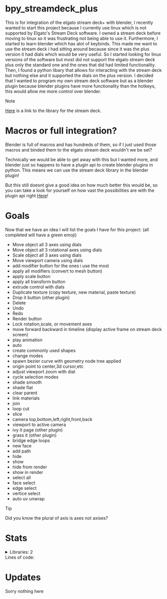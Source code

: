 # bpy_streamdeck_plus

This is for integration of the elgato stream deck+ with blender, I recently wanted to start this project because I currently use linux which is not supported by Elgato's Stream Deck software. I owned a stream deck before moving to linux so it was frustrating not being able to use it. Furthermore, I started to learn blender which has alot of keybinds. This made me want to use the stream deck i had sitting around because since it was the plus version it had dials which would be very useful. So I started looking for linux versions of the software but most did not support the elgato stream deck plus only the standard one and the ones that did had limited functionality. Then, I found a python libary that allows for interacting with the stream deck but nothing else and it supported the dials on the plus version. I decided that I wanted to program my own stream deck software but as a blender plugin because blender plugins have more functionality than the hotkeys, this would allow me more control over blender.

> [!NOTE]
> [Here](https://python-elgato-streamdeck.readthedocs.io/en/stable/examples/plus.html) is a link to the library for the stream deck.

# Macros or full integration?


Blender is full of macros and has hundreds of them, so if I just used those macros and binded them to the elgato stream deck wouldn't we be set?

Technically we would be able to get away with this but I wanted more, and blender just so happens to have a plugin api to create blender plugins in python. This means we can use the stream deck library in the blender plugin!

But this still doesnt give a good idea on how much better this would be, so you can take a look for yourself on how vast the possibilities are with the plugin api right [Here](https://docs.blender.org/api/current/bpy.ops.html)!

# Goals

Now that we have an idea I will list the goals I have for this project:
(all completed will have a green emoji)

- Move object all 3 axes using dials
- Move object all 3 rotational axes using dials
- Scale object all 3 axes using dials
- Move viewport camera using dials
- add modifier button for the ones i use the most
- apply all modifiers (convert to mesh button)
- apply scale button
- apply all transform button
- extrude control with dials
- Duplicate texture (copy texture, new material, paste texture)
- Drop it button (other plugin)
- Delete
- Undo
- Redo
- Render button
- Lock rotation,scale, or movement axes
- move forward backward in timeline (display active frame on stream deck screen)
- play animation
- auto
- create commonly used shapes
- change modes
- spawn bezier curve with geometry node tree applied
- origin point to center,3d cursor,etc
- adjust viewport zoom with dial
- cycle selection modes
- shade smooth
- shade flat
- clear parent
- link materials
- join
- loop cut
- slice
- camera top,bottom,left,right,front,back
- viewport to active camera
- ivy it page (other plugin)
- grass it (other plugin)
- bridge edge loops
- new face
- add path
- hide
- show
- hide from render
- show in render
- select all
- face select
- edge select
- vertice select
- auto uv unwrap

> [!TIP]
> Did you know the plural of axis is axes not axises?





# Stats
<details>
<summary>Libraries: 2</summary>
<br>
bpy < br / >
streamdeck
</details>
Lines of code:



# Updates

Sorry nothing here
